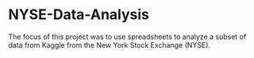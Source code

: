 # NYSE-Data-Analysis
The focus of this project was to use spreadsheets to analyze a subset of data from Kaggle from the New York Stock Exchange (NYSE). 

